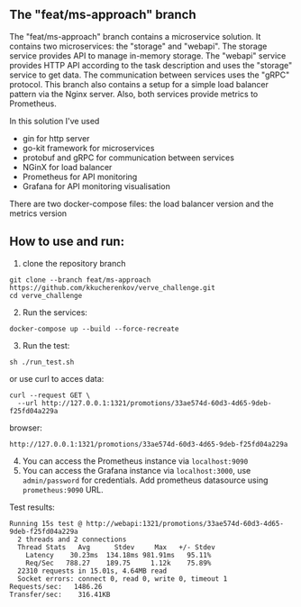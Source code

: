 ## The "feat/ms-approach" branch
The "feat/ms-approach" branch contains a microservice solution. It contains two microservices: the "storage" and "webapi". The storage service provides API to manage in-memory storage. The "webapi" service provides HTTP API according to the task description and uses the "storage" service to get data. The communication between services uses the "gRPC" protocol. This branch also contains a setup for a simple load balancer pattern via the Nginx server. Also, both services provide metrics to Prometheus.

In this solution I've used
- gin for http server
- go-kit framework for microservices
- protobuf and gRPC for communication between services
- NGinX for load balancer
- Prometheus for API monitoring
- Grafana for API monitoring visualisation

There are two docker-compose files: the load balancer version and the metrics version

## How to use and run:
1. clone the repository branch
```
git clone --branch feat/ms-approach https://github.com/kkucherenkov/verve_challenge.git
cd verve_challenge
```
2. Run the services:
```
docker-compose up --build --force-recreate
```
3. Run the test:
```
sh ./run_test.sh
```
or use curl to acces data:
```
curl --request GET \
  --url http://127.0.0.1:1321/promotions/33ae574d-60d3-4d65-9deb-f25fd04a229a
```
browser:
```
http://127.0.0.1:1321/promotions/33ae574d-60d3-4d65-9deb-f25fd04a229a
```
4. You can access the Prometheus instance via `localhost:9090`
5. You can access the Grafana instance via `localhost:3000`, use `admin/password` for credentials. Add prometheus datasource using `prometheus:9090` URL.

Test results:
```
Running 15s test @ http://webapi:1321/promotions/33ae574d-60d3-4d65-9deb-f25fd04a229a
  2 threads and 2 connections
  Thread Stats   Avg      Stdev     Max   +/- Stdev
    Latency    30.23ms  134.18ms 981.91ms   95.11%
    Req/Sec   788.27    189.75     1.12k    75.89%
  22310 requests in 15.01s, 4.64MB read
  Socket errors: connect 0, read 0, write 0, timeout 1
Requests/sec:   1486.26
Transfer/sec:    316.41KB
```
